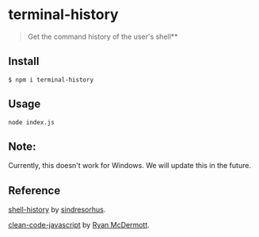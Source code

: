 # terminal-history

> Get the command history of the user's shell\*\*

## Install

```
$ npm i terminal-history
```

## Usage

```
node index.js
```

## Note:

Currently, this doesn't work for Windows. We will update this in the future.

## Reference

[shell-history](https://github.com/sindresorhus/shell-history) by [sindresorhus](https://github.com/sindresorhus).

[clean-code-javascript](https://github.com/ryanmcdermott/clean-code-javascript) by [Ryan McDermott](https://github.com/ryanmcdermott).
